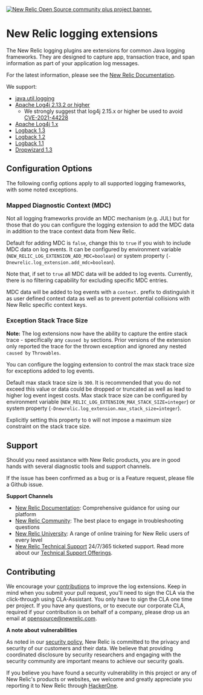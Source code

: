 <a href="https://opensource.newrelic.com/oss-category/#community-plus"><picture><source media="(prefers-color-scheme: dark)" srcset="https://github.com/newrelic/opensource-website/raw/main/src/images/categories/dark/Community_Plus.png"><source media="(prefers-color-scheme: light)" srcset="https://github.com/newrelic/opensource-website/raw/main/src/images/categories/Community_Plus.png"><img alt="New Relic Open Source community plus project banner." src="https://github.com/newrelic/opensource-website/raw/main/src/images/categories/Community_Plus.png"></picture></a>


# New Relic logging extensions

The New Relic logging plugins are extensions for common Java logging frameworks. They are designed to capture app,
transaction trace, and span information as part of your application log messages.

For the latest information, please see the [New Relic Documentation](https://docs.newrelic.com/docs/logs/new-relic-logs/enable-logs-context/enable-logs-context-java).

We support:

* [java.util.logging](jul/README.md)
* [Apache Log4j 2.13.2 or higher](log4j2/README.md)
  * We strongly suggest that log4j 2.15.x or higher be used to avoid [CVE-2021-44228](https://nvd.nist.gov/vuln/detail/CVE-2021-44228)
* [Apache Log4j 1.x](log4j1/README.md)
* [Logback 1.3](logback13/README.md)
* [Logback 1.2](logback/README.md)
* [Logback 1.1](logback11/README.md)
* [Dropwizard 1.3](dropwizard/README.md)

## Configuration Options
The following config options apply to all supported logging frameworks, with some noted exceptions.

### Mapped Diagnostic Context (MDC)
Not all logging frameworks provide an MDC mechanism (e.g. JUL) but for those that do you can configure
the logging extension to add the MDC data in addition to the trace context data from New Relic.

Default for adding MDC is `false`, change this to `true` if you wish to include MDC data on log events. It can be configured by
environment variable (`NEW_RELIC_LOG_EXTENSION_ADD_MDC=boolean`) or system property (`-Dnewrelic.log_extension.add_mdc=boolean`).

Note that, if set to `true` all MDC data will be added to log events. Currently, there is no filtering capability for excluding specific MDC entries.

MDC data will be added to log events with a `context.` prefix to distinguish it as user defined context data as well as to prevent potential
collisions with New Relic specific context keys.

### Exception Stack Trace Size
**Note:** The log extensions now have the ability to capture the entire stack trace - specifically any `caused by` sections.
Prior versions of the extension only reported the trace for the thrown exception and ignored any nested `caused by` `Throwables`.

You can configure the logging extension to control the max stack trace size for exceptions added to log events.

Default max stack trace size is `300`. It is recommended that you do not exceed this value or data could be dropped or truncated as well as
lead to higher log event ingest costs. Max stack trace size can be configured by environment variable (`NEW_RELIC_LOG_EXTENSION_MAX_STACK_SIZE=integer`)
or system property (`-Dnewrelic.log_extension.max_stack_size=integer`).

Explicitly setting this property to `0` will not impose a maximum size constraint on the stack trace size.

## Support

Should you need assistance with New Relic products, you are in good hands with several diagnostic tools and support channels.

If the issue has been confirmed as a bug or is a Feature request, please file a Github issue.

**Support Channels**

* [New Relic Documentation](https://docs.newrelic.com/docs/logs/enable-log-management-new-relic/logs-context-java/configure-logs-context-java): Comprehensive guidance for using our platform
* [New Relic Community](https://forum.newrelic.com/s/?c__tags=%5B%7B%22id%22%3A%22a9P8W0000004KTNUA2%22%2C%22isCustomImage%22%3Afalse%2C%22sObjectType%22%3A%22Tag__c%22%2C%22subtitle%22%3A%22%22%2C%22title%22%3A%22logs-in-context%22%2C%22titleFormatted%22%3A%22%3Cstrong%3Elogs%3C%2Fstrong%3E-in-context%22%2C%22subtitleFormatted%22%3A%22%22%2C%22icon%22%3A%22standard%3Adefault%22%7D%5D): The best place to engage in troubleshooting questions
* [New Relic University](https://learn.newrelic.com/): A range of online training for New Relic users of every level
* [New Relic Technical Support](https://support.newrelic.com/) 24/7/365 ticketed support. Read more about our [Technical Support Offerings](https://docs.newrelic.com/docs/licenses/license-information/general-usage-licenses/support-plan). 

## Contributing

We encourage your [contributions](CONTRIBUTING.md) to improve the log extensions. Keep in mind when you submit your pull request, you'll need to sign the CLA via the click-through using CLA-Assistant. You only have to sign the CLA one time per project.
If you have any questions, or to execute our corporate CLA, required if your contribution is on behalf of a company, please drop us an email at opensource@newrelic.com.

**A note about vulnerabilities**

As noted in our [security policy](https://github.com/newrelic/java-log-extensions/security/policy), New Relic is committed to the privacy and security of our customers and their data. We believe that providing coordinated disclosure by security researchers and engaging with the security community are important means to achieve our security goals.

If you believe you have found a security vulnerability in this project or any of New Relic's products or websites, we welcome and greatly appreciate you reporting it to New Relic through [HackerOne](https://hackerone.com/newrelic).
